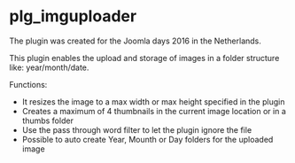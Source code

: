 # plg_imguploader

The plugin was created for the Joomla days 2016 in the Netherlands.

This plugin enables the upload and storage of images in a folder structure like: year/month/date. 

Functions:

* It resizes the image to a max width or max height specified in the plugin
* Creates a maximum of 4 thumbnails in the current image location or in a thumbs folder
* Use the pass through word filter to let the plugin ignore the file
* Possible to auto create Year, Mounth or Day folders for the uploaded image
